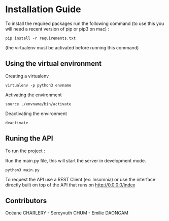 # Installation Guide

To install the required packages run the following command (to use this you will need a recent version of pip or pip3 on mac) : 
```
pip install -r requirements.txt
```
(the virtualenv must be activated before running this command)


## Using the virtual environment

Creating a virtualenv
```
virtualenv -p python3 envname
```

Activating the environment
```
source ./envname/bin/activate
```

Deactivating the environment
```
deactivate
```

## Runing the API
To run the project : 

Run the main.py file, this will start the server in development mode.
```
python3 main.py
```

To request the API use a REST Client (ex: Insomnia) or use the interface directly built on top of the API that runs on http://0.0.0.0/index



## Contributors
Océane CHARLERY - Sereyvuth CHUM - Emilie DAONGAM